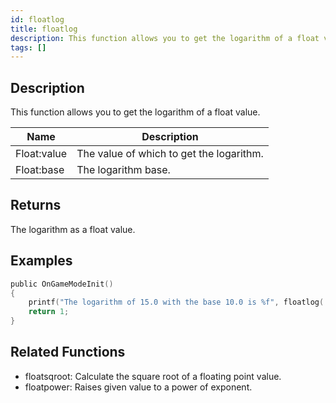 ```yaml
---
id: floatlog
title: floatlog
description: This function allows you to get the logarithm of a float value.
tags: []
---
```


<TagLinks />

## Description

This function allows you to get the logarithm of a float value.

| Name        | Description                              |
| ----------- | ---------------------------------------- |
| Float:value | The value of which to get the logarithm. |
| Float:base  | The logarithm base.                      |

## Returns

The logarithm as a float value.

## Examples

```c
public OnGameModeInit()
{
    printf("The logarithm of 15.0 with the base 10.0 is %f", floatlog( 15.0, 10.0 ));
    return 1;
}
```

## Related Functions

- floatsqroot: Calculate the square root of a floating point value.
- floatpower: Raises given value to a power of exponent.
